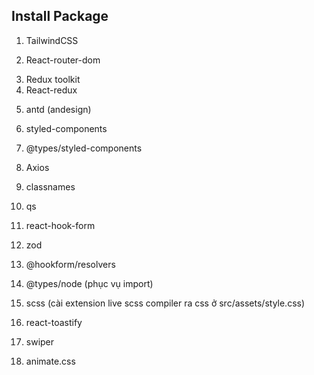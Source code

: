 ## Install Package
1. TailwindCSS

2. React-router-dom

<!-- Redux -->
3. Redux toolkit
4. React-redux

<!-- antd -->
5. antd (andesign)

<!-- Styled-component -->
6. styled-components
7. @types/styled-components

8. Axios

9. classnames

10. qs

<!-- Form -->
11. react-hook-form
12. zod
13. @hookform/resolvers

14. @types/node (phục vụ import)

15. scss (cài extension live scss compiler ra css ở src/assets/style.css)

16. react-toastify

17. swiper

18. animate.css